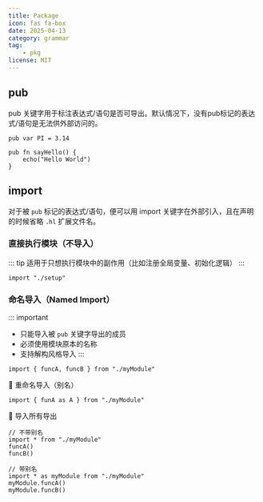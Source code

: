 ```yaml
---
title: Package
icon: fas fa-box
date: 2025-04-13
category: grammar
tag: 
    - pkg
license: MIT
---
```


## pub
pub 关键字用于标注表达式/语句是否可导出。默认情况下，没有pub标记的表达式/语句是无法供外部访问的。
```hulo :no-line-numbers
pub var PI = 3.14

pub fn sayHello() {
    echo("Hello World")
}
```

## import
对于被 `pub` 标记的表达式/语句，便可以用 import 关键字在外部引入，且在声明的时候省略 `.hl` 扩展文件名。

### 直接执行模块（不导入）
::: tip
适用于只想执行模块中的副作用（比如注册全局变量、初始化逻辑）
:::
```hulo :no-line-numbers
import "./setup"
```

### 命名导入（Named Import）
::: important
* 只能导入被 `pub` 关键字导出的成员
* 必须使用模块原本的名称
* 支持解构风格导入
:::
```hulo :no-line-numbers
import { funcA, funcB } from "./myModule"
```

🔹 重命名导入（别名）
```hulo :no-line-numbers
import { funA as A } from "./myModule"
```

🔹 导入所有导出
```hulo :no-line-numbers
// 不带别名
import * from "./myModule"
funcA()
funcB()

// 带别名
import * as myModule from "./myModule"
myModule.funcA()
myModule.funcB()
```